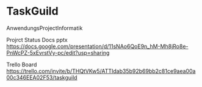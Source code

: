# TaskGuild
AnwendungsProjectInformatik

Projrct Status Docs pptx
https://docs.google.com/presentation/d/11sNAo6QoE9n_hM-Mh8jRo8e-PnWcPZ-5xEvrstVy-pc/edit?usp=sharing

Trello Board
https://trello.com/invite/b/THQtVKw5/ATTIdab35b92b69bb2c81ce9aea00a00c346EEA02F53/taskguild
